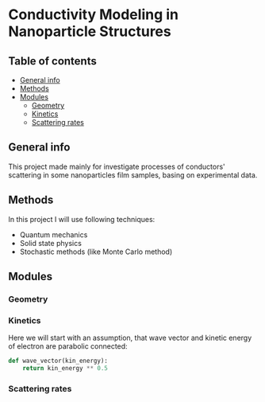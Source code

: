 # Conductivity Modeling in Nanoparticle Structures

## Table of contents
* [General info](#general-info)
* [Methods](#methods)
* [Modules](#modules)
    * [Geometry](#geometry)
    * [Kinetics](#kinetics)
    * [Scattering rates](#scattering-rates)

## General info
This project made mainly for investigate processes of conductors' scattering in some nanoparticles film samples, basing on experimental data.
	
## Methods
In this project I will use following techniques:
* Quantum mechanics
* Solid state physics
* Stochastic methods (like Monte Carlo method)

## Modules
### Geometry
### Kinetics
Here we will start with an assumption, that wave vector and kinetic energy of electron are parabolic connected:
```python
def wave_vector(kin_energy): 
    return kin_energy ** 0.5
```
### Scattering rates
